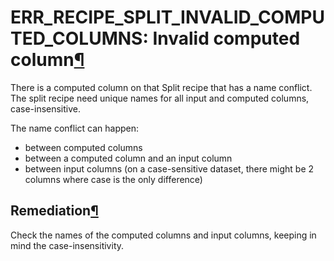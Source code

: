 ERR\_RECIPE\_SPLIT\_INVALID\_COMPUTED\_COLUMNS: Invalid computed column[¶](#err-recipe-split-invalid-computed-columns-invalid-computed-column "Permalink to this heading")
==========================================================================================================================================================================


There is a computed column on that Split recipe that has a name conflict.
The split recipe need unique names for all input and computed columns,
case\-insensitive.


The name conflict can happen:


* between computed columns
* between a computed column and an input column
* between input columns (on a case\-sensitive dataset, there might be
2 columns where case is the only difference)



Remediation[¶](#remediation "Permalink to this heading")
--------------------------------------------------------


Check the names of the computed columns and input columns,
keeping in mind the case\-insensitivity.